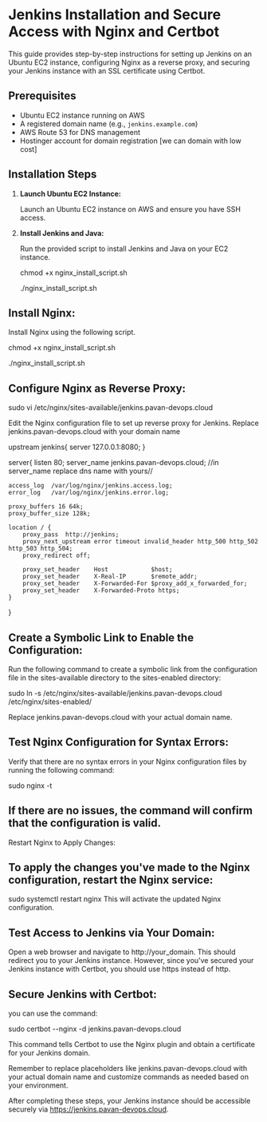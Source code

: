# Jenkins Installation and Secure Access with Nginx and Certbot

This guide provides step-by-step instructions for setting up Jenkins on an Ubuntu EC2 instance, configuring Nginx as a reverse proxy, and securing your Jenkins instance with an SSL certificate using Certbot.

## Prerequisites

- Ubuntu EC2 instance running on AWS
- A registered domain name (e.g., `jenkins.example.com`)
- AWS Route 53 for DNS management
- Hostinger account for domain registration [we can domain with low cost]

## Installation Steps

1. **Launch Ubuntu EC2 Instance:**

   Launch an Ubuntu EC2 instance on AWS and ensure you have SSH access.

2. **Install Jenkins and Java:**

   Run the provided script to install Jenkins and Java on your EC2 instance.

   chmod +x nginx_install_script.sh

   ./nginx_install_script.sh

## Install Nginx:

Install Nginx using the following script.

chmod +x nginx_install_script.sh

./nginx_install_script.sh

## Configure Nginx as Reverse Proxy:


sudo vi /etc/nginx/sites-available/jenkins.pavan-devops.cloud

Edit the Nginx configuration file to set up reverse proxy for Jenkins. Replace jenkins.pavan-devops.cloud with your domain name

upstream jenkins{
    server 127.0.0.1:8080;
}

server{
    listen      80;
    server_name jenkins.pavan-devops.cloud;  //in server_name replace dns name with yours//

    access_log  /var/log/nginx/jenkins.access.log;
    error_log   /var/log/nginx/jenkins.error.log;

    proxy_buffers 16 64k;
    proxy_buffer_size 128k;

    location / {
        proxy_pass  http://jenkins;
        proxy_next_upstream error timeout invalid_header http_500 http_502 http_503 http_504;
        proxy_redirect off;

        proxy_set_header    Host            $host;
        proxy_set_header    X-Real-IP       $remote_addr;
        proxy_set_header    X-Forwarded-For $proxy_add_x_forwarded_for;
        proxy_set_header    X-Forwarded-Proto https;
    }

}



## Create a Symbolic Link to Enable the Configuration:

Run the following command to create a symbolic link from the configuration file in the sites-available directory to the sites-enabled directory:


sudo ln -s /etc/nginx/sites-available/jenkins.pavan-devops.cloud /etc/nginx/sites-enabled/

Replace jenkins.pavan-devops.cloud with your actual domain name.

## Test Nginx Configuration for Syntax Errors:

Verify that there are no syntax errors in your Nginx configuration files by running the following command:

sudo nginx -t

## If there are no issues, the command will confirm that the configuration is valid.

Restart Nginx to Apply Changes:

## To apply the changes you've made to the Nginx configuration, restart the Nginx service:

sudo systemctl restart nginx
This will activate the updated Nginx configuration.

## Test Access to Jenkins via Your Domain:

Open a web browser and navigate to http://your_domain. This should redirect you to your Jenkins instance. However, since you've secured your Jenkins instance with Certbot, you should use https instead of http.


## Secure Jenkins with Certbot:

you can use the command:

sudo certbot --nginx -d jenkins.pavan-devops.cloud

This command tells Certbot to use the Nginx plugin and obtain a certificate for your Jenkins domain.

Remember to replace placeholders like jenkins.pavan-devops.cloud with your actual domain name and customize commands as needed based on your environment.

After completing these steps, your Jenkins instance should be accessible securely via https://jenkins.pavan-devops.cloud.

